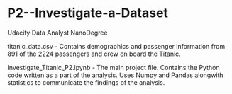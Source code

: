 # P2--Investigate-a-Dataset
Udacity Data Analyst NanoDegree

titanic_data.csv - Contains demographics and passenger information from 891 of the 2224 passengers and crew on board the Titanic. 
                   

Investigate_Titanic_P2.ipynb - The main project file. Contains the Python code written as a part of the analysis. Uses Numpy and Pandas 
                               alongwith statistics to communicate the findings of the analysis.

